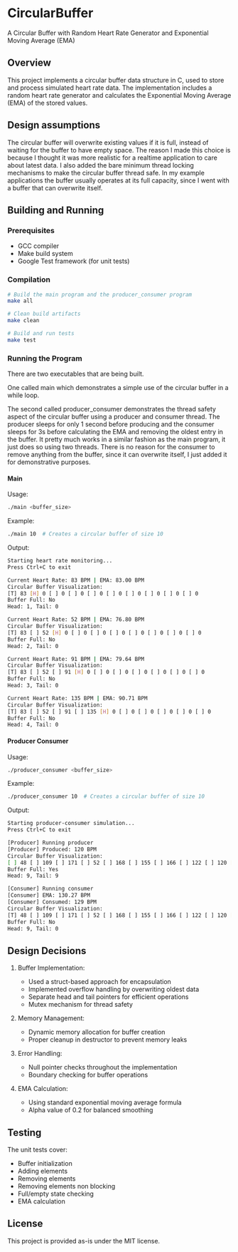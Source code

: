 # CircularBuffer
A Circular Buffer with Random Heart Rate Generator and Exponential Moving Average (EMA)

## Overview
This project implements a circular buffer data structure in C, used to store and process simulated heart rate data. The implementation includes a random heart rate generator and calculates the Exponential Moving Average (EMA) of the stored values.

## Design assumptions
The circular buffer will overwrite existing values if it is full, instead of waiting for the buffer to have empty space.
The reason I made this choice is because I thought it was more realistic for a realtime application to care about latest data.
I also added the bare minimum thread locking mechanisms to make the circular buffer thread safe.
In my example applications the buffer usually operates at its full capacity, since I went with a buffer that can overwrite itself.

## Building and Running

### Prerequisites
- GCC compiler
- Make build system
- Google Test framework (for unit tests)

### Compilation
```bash
# Build the main program and the producer_consumer program
make all

# Clean build artifacts
make clean

# Build and run tests
make test
```

### Running the Program
There are two executables that are being built. 

One called main which demonstrates a simple use of the circular buffer in a while loop.

The second called producer_consumer demonstrates the thread safety aspect of the circular buffer using a producer and consumer thread. The producer sleeps for only 1 second before producing and the consumer sleeps for 3s before calculating the EMA and removing the oldest entry in the buffer. It pretty much works in a similar fashion as the main program, it just does so using two threads. There is no reason for the consumer to remove anything from the buffer, since it can overwrite itself, I just added it for demonstrative purposes.

#### Main
Usage:
```bash
./main <buffer_size>
```
Example:
```bash
./main 10  # Creates a circular buffer of size 10
```

Output:
```bash
Starting heart rate monitoring...
Press Ctrl+C to exit

Current Heart Rate: 83 BPM | EMA: 83.00 BPM
Circular Buffer Visualization:
[T] 83 [H] 0 [ ] 0 [ ] 0 [ ] 0 [ ] 0 [ ] 0 [ ] 0 [ ] 0 [ ] 0 
Buffer Full: No
Head: 1, Tail: 0

Current Heart Rate: 52 BPM | EMA: 76.80 BPM
Circular Buffer Visualization:
[T] 83 [ ] 52 [H] 0 [ ] 0 [ ] 0 [ ] 0 [ ] 0 [ ] 0 [ ] 0 [ ] 0 
Buffer Full: No
Head: 2, Tail: 0

Current Heart Rate: 91 BPM | EMA: 79.64 BPM
Circular Buffer Visualization:
[T] 83 [ ] 52 [ ] 91 [H] 0 [ ] 0 [ ] 0 [ ] 0 [ ] 0 [ ] 0 [ ] 0 
Buffer Full: No
Head: 3, Tail: 0

Current Heart Rate: 135 BPM | EMA: 90.71 BPM
Circular Buffer Visualization:
[T] 83 [ ] 52 [ ] 91 [ ] 135 [H] 0 [ ] 0 [ ] 0 [ ] 0 [ ] 0 [ ] 0 
Buffer Full: No
Head: 4, Tail: 0
```

#### Producer Consumer
Usage:
```bash
./producer_consumer <buffer_size>
```
Example:
```bash
./producer_consumer 10  # Creates a circular buffer of size 10
```
Output:
```bash
Starting producer-consumer simulation...
Press Ctrl+C to exit

[Producer] Running producer
[Producer] Produced: 120 BPM
Circular Buffer Visualization:
[ ] 48 [ ] 109 [ ] 171 [ ] 52 [ ] 168 [ ] 155 [ ] 166 [ ] 122 [ ] 120 [H] 129 
Buffer Full: Yes
Head: 9, Tail: 9

[Consumer] Running consumer
[Consumer] EMA: 130.27 BPM
[Consumer] Consumed: 129 BPM
Circular Buffer Visualization:
[T] 48 [ ] 109 [ ] 171 [ ] 52 [ ] 168 [ ] 155 [ ] 166 [ ] 122 [ ] 120 [H] 129 
Buffer Full: No
Head: 9, Tail: 0
```

## Design Decisions
1. Buffer Implementation:
   - Used a struct-based approach for encapsulation
   - Implemented overflow handling by overwriting oldest data
   - Separate head and tail pointers for efficient operations
   - Mutex mechanism for thread safety

2. Memory Management:
   - Dynamic memory allocation for buffer creation
   - Proper cleanup in destructor to prevent memory leaks

3. Error Handling:
   - Null pointer checks throughout the implementation
   - Boundary checking for buffer operations

4. EMA Calculation:
   - Using standard exponential moving average formula
   - Alpha value of 0.2 for balanced smoothing

## Testing
The unit tests cover:
- Buffer initialization
- Adding elements
- Removing elements
- Removing elements non blocking
- Full/empty state checking
- EMA calculation

## License
This project is provided as-is under the MIT license.